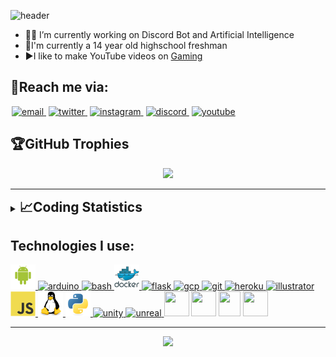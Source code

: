 ![header](https://capsule-render.vercel.app/api?type=waving&color=gradient&height=400&section=header&text=Hey%20there👋!%20I%20am%20Retr0😎&fontSize=57&reversal=true&desc=I%20am%20a%20passionate%20programmer%20and%20a%20student&animation=fadeIn&descSize=26&descAlignY=62&section=header)

<!-- ## I'm a passionate programmer and a student -->
- 📝🔭 I’m currently working on Discord Bot and Artificial Intelligence
- 🏫I'm currently a 14 year old highschool freshman
- ▶I like to make YouTube videos on [Gaming](https://www.youtube.com/channel/UCj-YgHAXSK2R62hMOytdMew/videos)

## 📧Reach me via:
<a style="margin:0px 2px;" href="mailto:dedsecretr0680@gmail.com">
    <img width="40px" height="40px" src="https://upload.wikimedia.org/wikipedia/commons/thumb/e/ec/Circle-icons-mail.svg/1200px-Circle-icons-mail.svg.png" alt="email">
</a>

<a style="margin:0px 2px;" href="https://twitter.com/Retr0_680">
    <img width="40px" height="40px" src="https://www.iconpacks.net/icons/2/free-twitter-logo-icon-2429-thumb.png" alt="twitter">
</a>

<a style="margin:0px 2px;" href="https://www.instagram.com/retr0_680/">
    <img width="40px" height="40px" src="https://upload.wikimedia.org/wikipedia/commons/thumb/a/a5/Instagram_icon.png/1024px-Instagram_icon.png" alt="instagram">
</a>

<a style="margin:0px 2px;" href="https://discordapp.com/users/793387363513401346/">
    <img width="40px" height="40px" src="https://www.freepnglogos.com/uploads/discord-logo-png/discord-logo-logodownload-download-logotipos-1.png" alt="discord">
</a>

<a style="margin:0px 2px;" href="https://www.youtube.com/channel/UCj-YgHAXSK2R62hMOytdMew">
    <img width="40px" height="40px" src="https://www.freeiconspng.com/uploads/hd-youtube-logo-png-transparent-background-20.png" alt="youtube">
</a>

## 🏆GitHub Trophies
<p align="center">
    <img src="https://github-profile-trophy.vercel.app/?username=Retr0680&theme=radical&margin-w=11&margin-h=10">
</p>
<hr>

<details>
    <summary><h2 style="display:inline;">📈Coding Statistics</h2></summary>
    <p align="center">
    <img style="margin-top: 10px" src="https://github-profile-summary-cards.vercel.app/api/cards/profile-details?username=Retr0680&theme=solarized_dark"><br>
    <img style="margin-top: 10px" src="https://github-readme-stats.vercel.app/api/top-langs/?username=Retr0680&theme=radical"><br>
    <img style="border-radius:10px" width="600px" height="600px" style="margin-top: 10px" src="https://wakatime.com/share/@Retr0_680/7e8dd472-5f74-41db-86e4-1a23ece90fc1.svg"><br>
    <img style="margin-top: 10px" src="https://github-readme-stats.vercel.app/api/wakatime?username=Retr0_680&layout=compact&theme=radical"><br>
    </p>
</details>

## Technologies I use:
<p align="left"> 
    <a href="https://developer.android.com" target="_blank"> <img src="https://raw.githubusercontent.com/devicons/devicon/master/icons/android/android-original-wordmark.svg" alt="android" width="40" height="40"/> </a> 
    <a href="https://www.arduino.cc/" target="_blank"> <img src="https://cdn.worldvectorlogo.com/logos/arduino-1.svg" alt="arduino" width="40" height="40"/> </a> 
    <a href="https://www.gnu.org/software/bash/" target="_blank"> <img src="https://www.vectorlogo.zone/logos/gnu_bash/gnu_bash-icon.svg" alt="bash" width="40" height="40"/> </a> 
    <a href="https://www.docker.com/" target="_blank"> <img src="https://raw.githubusercontent.com/devicons/devicon/master/icons/docker/docker-original-wordmark.svg" alt="docker" width="40" height="40"/> </a> 
    <a href="https://flask.palletsprojects.com/" target="_blank"> <img src="https://www.vectorlogo.zone/logos/pocoo_flask/pocoo_flask-icon.svg" alt="flask" width="40" height="40"/> </a> 
    <a href="https://cloud.google.com" target="_blank"> <img src="https://www.vectorlogo.zone/logos/google_cloud/google_cloud-icon.svg" alt="gcp" width="40" height="40"/> </a> 
    <a href="https://git-scm.com/" target="_blank"> <img src="https://www.vectorlogo.zone/logos/git-scm/git-scm-icon.svg" alt="git" width="40" height="40"/> </a> 
    <a href="https://heroku.com" target="_blank"> <img src="https://www.vectorlogo.zone/logos/heroku/heroku-icon.svg" alt="heroku" width="40" height="40"/> </a> 
    <a href="https://www.adobe.com/in/products/illustrator.html" target="_blank"> <img src="https://www.vectorlogo.zone/logos/adobe_illustrator/adobe_illustrator-icon.svg" alt="illustrator" width="40" height="40"/> </a> 
    <a href="https://developer.mozilla.org/en-US/docs/Web/JavaScript" target="_blank"> <img src="https://raw.githubusercontent.com/devicons/devicon/master/icons/javascript/javascript-original.svg" alt="javascript" width="40" height="40"/> </a> 
    <a href="https://www.linux.org/" target="_blank"> <img src="https://raw.githubusercontent.com/devicons/devicon/master/icons/linux/linux-original.svg" alt="linux" width="40" height="40"/> </a> 
    <a href="https://www.python.org" target="_blank"> <img src="https://raw.githubusercontent.com/devicons/devicon/master/icons/python/python-original.svg" alt="python" width="40" height="40"/> </a> 
    <a href="https://unity.com/" target="_blank"> <img src="https://www.vectorlogo.zone/logos/unity3d/unity3d-icon.svg" alt="unity" width="40" height="40"/> </a> 
    <a href="https://unrealengine.com/" target="_blank"> <img src="https://raw.githubusercontent.com/kenangundogan/fontisto/036b7eca71aab1bef8e6a0518f7329f13ed62f6b/icons/svg/brand/unreal-engine.svg" alt="unreal" width="40" height="40"/> </a>
    <img width="40px" height="40px" src="https://brandslogos.com/wp-content/uploads/images/large/java-logo-1.png">
    <img width="40px" height="40px" src="https://upload.wikimedia.org/wikipedia/commons/6/6a/JavaScript-logo.png">
    <img width="35px" height="40px" src="https://cdn0.iconfinder.com/data/icons/social-network-7/50/22-512.png">
    <img width="40px" height="40px" src="https://upload.wikimedia.org/wikipedia/commons/thumb/a/af/Adobe_Photoshop_CC_icon.svg/1200px-Adobe_Photoshop_CC_icon.svg.png">
</p>

<hr>
<p align="center">
<img height="21px" src="https://komarev.com/ghpvc/?username=Retr0680&color=blueviolet&style=plastic">
</p>
